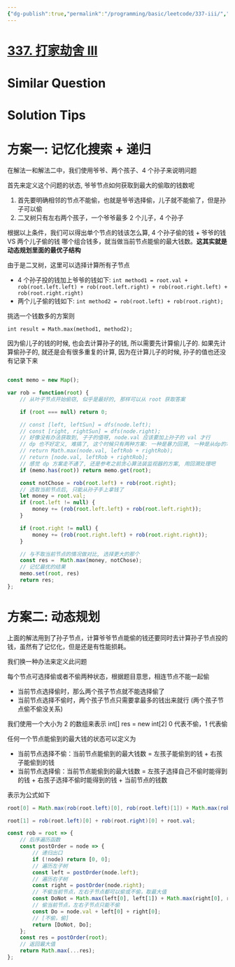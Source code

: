 ```yaml
---
{"dg-publish":true,"permalink":"/programming/basic/leetcode/337-iii/","tags":["leetcode/dp/iteration","leetcode/backtracking/memo","leetcode/tree/traversal/sub-tree"]}
---
```



# [337. 打家劫舍 III](https://leetcode.cn/problems/house-robber-iii/)

# Similar Question

# Solution Tips

# 方案一: 记忆化搜索 + 递归

在解法一和解法二中，我们使用爷爷、两个孩子、4 个孙子来说明问题

首先来定义这个问题的状态, 爷爷节点如何获取到最大的偷取的钱数呢

1. 首先要明确相邻的节点不能偷，也就是爷爷选择偷，儿子就不能偷了，但是孙子可以偷
2. 二叉树只有左右两个孩子，一个爷爷最多 2 个儿子，4 个孙子

根据以上条件，我们可以得出单个节点的钱该怎么算, 4 个孙子偷的钱 + 爷爷的钱 VS 两个儿子偷的钱 哪个组合钱多，就当做当前节点能偷的最大钱数。**这其实就是动态规划里面的最优子结构**

由于是二叉树，这里可以选择计算所有子节点

+ 4 个孙子投的钱加上爷爷的钱如下: `int method1 = root.val + rob(root.left.left) + rob(root.left.right) + rob(root.right.left) + rob(root.right.right)`
+ 两个儿子偷的钱如下: `int method2 = rob(root.left) + rob(root.right);`

挑选一个钱数多的方案则

`int result = Math.max(method1, method2);`

因为偷儿子的钱的时候, 也会去计算孙子的钱, 所以需要先计算偷儿子的. 如果先计算偷孙子的, 就还是会有很多重复的计算, 因为在计算儿子的时候, 孙子的值也还没有记录下来

```js

const memo = new Map();

var rob = function(root) {
    // 从叶子节点开始偷窃, 似乎是最好的, 那样可以从 root 获取答案

    if (root === null) return 0;

    // const [left, leftSun] = dfs(node.left);
    // const [right, rightSun] = dfs(node.right);
    // 好像没有办法获取到, 子子的值呀, node.val 应该要加上孙子的 val 才行
    // dp 也不好定义, 难搞了, 这个时候只有两种方案: 一种是暴力回溯, 一种是从dp的本质出发重新思考问题
    // return Math.max(node.val, leftRob + rightRob);
    // return [node.val, leftRob + rightRob];
    // 感觉 dp 方案走不通了, 还是参考之前贪心算法装监视器的方案, 用回溯处理吧
    if (memo.has(root)) return memo.get(root);

    const notChose = rob(root.left) + rob(root.right);
    // 选取当前节点后, 只能从孙子手上拿钱了
    let money = root.val;
    if (root.left != null) {
        money += (rob(root.left.left) + rob(root.left.right));
    }

    if (root.right != null) {
        money += (rob(root.right.left) + rob(root.right.right));
    }

    // 与不取当前节点的情况做对比, 选择更大的那个
    const res =  Math.max(money, notChose);
    // 记忆最优的结果
    memo.set(root, res)
    return res;
};
```

# 方案二: 动态规划

上面的解法用到了孙子节点，计算爷爷节点能偷的钱还要同时去计算孙子节点投的钱，虽然有了记忆化，但是还是有性能损耗。

我们换一种办法来定义此问题

每个节点可选择偷或者不偷两种状态，根据题目意思，相连节点不能一起偷

+ 当前节点选择偷时，那么两个孩子节点就不能选择偷了
+ 当前节点选择不偷时，两个孩子节点只需要拿最多的钱出来就行 (两个孩子节点偷不偷没关系)

我们使用一个大小为 2 的数组来表示 int[] res = new int[2] 0 代表不偷，1 代表偷

任何一个节点能偷到的最大钱的状态可以定义为

+ 当前节点选择不偷：当前节点能偷到的最大钱数 = 左孩子能偷到的钱 + 右孩子能偷到的钱
+ 当前节点选择偷：当前节点能偷到的最大钱数 = 左孩子选择自己不偷时能得到的钱 + 右孩子选择不偷时能得到的钱 + 当前节点的钱数

表示为公式如下

```java
root[0] = Math.max(rob(root.left)[0], rob(root.left)[1]) + Math.max(rob(root.right)[0], rob(root.right)[1])

root[1] = rob(root.left)[0] + rob(root.right)[0] + root.val;
```

```js
const rob = root => {
    // 后序遍历函数
    const postOrder = node => {
        // 递归出口
        if (!node) return [0, 0];
        // 遍历左子树
        const left = postOrder(node.left);
        // 遍历右子树
        const right = postOrder(node.right);
        // 不偷当前节点，左右子节点都可以偷或不偷，取最大值
        const DoNot = Math.max(left[0], left[1]) + Math.max(right[0], right[1]);
        // 偷当前节点，左右子节点只能不偷
        const Do = node.val + left[0] + right[0];
        // [不偷，偷]
        return [DoNot, Do];
    };
    const res = postOrder(root);
    // 返回最大值
    return Math.max(...res);
};
```
